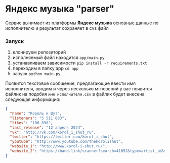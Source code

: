 # Яндекс музыка "parser"

Сервис вынимает из платформы __Яндекс музыка__ основные данные по исполнителю и результат сохраняет в cvs файл

### Запуск

1. клонируем репозиторий
2. исполняемый файл находится `app/main.py`
3. устанавливаем зависимости `pip install -r requirements.txt`
4. переходим в папку app `cd app`
5. запуск `python main.py`

Появится текстовое сообщение, предлагающие ввести имя исполнителя,
вводим и через несколько мгновений у вас появится файлик на подобия `имя исполнителя.csv`
в файлик будет внесена следующая информация:

```json
{
  "name": "Король и Шут",
  "listeners": "5 511 883",
  "likes": "106 898",
  "last_release": "12 апреля 2024",
  "vk": "http://vk.com/korol_i_shut_ru",
  "twitter": "https://twitter.com/korol_i_shut",
  "youtube": "http://www.youtube.com/thekorolishut",
  "website_1": "http://www.korol-i-shut.ru/",
  "website_2": "https://band.link/scanner?search=41052&type=artist_id&service=yandex_music"
}
```




